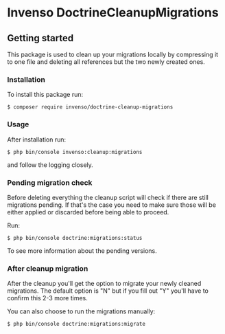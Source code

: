 # Invenso DoctrineCleanupMigrations

## Getting started
This package is used to clean up your migrations locally by compressing it to one file and deleting all references but the two newly created ones.

### Installation
To install this package run:
```shell
$ composer require invenso/doctrine-cleanup-migrations
```
### Usage
After installation run:
```shell
$ php bin/console invenso:cleanup:migrations
```
and follow the logging closely.

### Pending migration check
Before deleting everything the cleanup script will check if there are still migrations pending. If that's the case you need to make sure those will be either applied or discarded before being able to proceed.

Run:
```shell
$ php bin/console doctrine:migrations:status
``` 
To see more information about the pending versions.

### After cleanup migration
After the cleanup you'll get the option to migrate your newly cleaned migrations. The default option is "N" but if you fill out "Y" you'll have to confirm this 2-3 more times.

You can also choose to run the migrations manually:

```shell
$ php bin/console doctrine:migrations:migrate
```